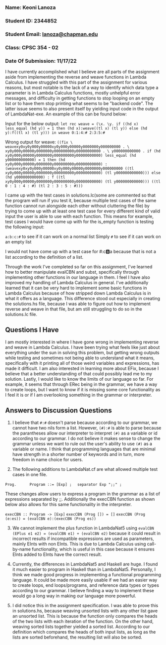 ### Name: Keoni Lanoza
### Student ID: 2344852
### Student Email: lanoza@chapman.edu
### Class: CPSC 354 - 02
### Date Of Submission: 11/17/22

I have currently accomplished what I believe are all parts of the assignment aside from implementing the reverse and weave functions in Lambda Calculus. I have struggled with this part of the assignment for various reasons, but most notable is the lack of a way to identify which data type a parameter is in Lambda Calculus functions, mostly unhelpful error messages, and difficulty in getting functions to stop looping on an empty list or to have them stop printing what seems to be "backend code". The latter issue seems to also present itself by yielding input code in the output of LambdaNat-exe. An example of this can be found below:

Input for the below output: 
`let rec weave = (\x. \y. if ((hd x) less_equal (hd y)) = 1 then (hd x):weave((tl x) (tl y)) else (hd y):f((tl x) (tl y))) in weave 0:1:4:# 2:3:5:#`

Wrong output for weave: `((fix \ weavexy0xy0y000y00000xy0y000y00000y0000000y000000000 . \ xy0y000y00000y0000000y000000000y00000000000 . \ y000000000000 . if (hd xy0y000y00000y0000000y000000000y00000000000) less_equal (hd y000000000000) = 1 then (hd xy0y000y00000y0000000y000000000y00000000000) : (weavexy0xy0y000y00000xy0y000y00000y0000000y000000000 ((tl xy0y000y00000y0000000y000000000y00000000000) (tl y000000000000))) else (hd y000000000000) : f ((tl xy0y000y00000y0000000y000000000y00000000000) (tl y000000000000))) ((tl 0 : 1 : 4 : #) (tl 2 : 3 : 5 : #)))`

I came up with the test cases in solutions.lc(some are commented so that the program will run if you test it, because multiple test cases of the same function cannot run alongside each other without cluttering the file) by trying to come up with at least one test case for every different kind of valid input the user is able to use with each function. This means for example, test cases I would have come up with for the is_empty function is testing the following input: 

`a:b:c:#` to see if it can work on a normal list
Simply `#` to see if it can work on an empty list

I would not have come up with a test case for #:c:b:a because that is not a list according to the definition of a list.

Through the work I've completed so far on this assignment, I've learned how to better manipulate evalCBN and subst, specifically through implementing other functions in our language in them. I feel I have also improved my handling of Lambda Calculus in general. I've additionally learned that it can be very hard to implement some basic functions in Lambda Calculus because of how stripped down Lambda Calculus is in what it offers as a language. This difference stood out especially in creating the solutions.hs file, because I was able to figure out how to implement reverse and weave in that file, but am still struggling to do so in the solutions.lc file.

## Questions I Have
I am mostly interested in where I have gone wrong in implementing reverse and weave in Lambda Calculus. I have been trying what feels like just about everything under the sun in solving this problem, but getting wrong outputs while testing and sometimes not being able to understand what it means, specifically with it printing all of those weird variables and expressions, has made it difficult. I am also interested in learning more about EFix, because I believe that a better understanding of that could possibly lead me to my solution. Lastly, I would like to know the limits of our language so far. For example, it seems that through ERec being in the grammar, we have a way to create loops, but I want to know if it is missing some core functionality as I feel it is or if I am overlooking something in the grammar or interpreter.

## Answers to Discussion Questions

1. I believe that `#:#` doesn't parse because according to our grammar, we cannot have two nils form a list. However, `(#):#` is able to parse because the parantheses allow our interpreter to interpret `(#)` as a variable or id according to our grammar. I do not believe it makes sense to change the grammar unless we want to rule out the user's ability to use `(#)` as a variable or name. I think that programming languages that are minimal have strength in a shorter number of keywords and in turn, more freedom in name choice for users.

2. The following additions to LambdaNat.cf are what allowed multiple test cases in one file.

`Prog.      Program ::= [Exp] ;  `
`separator Exp ";;" ;`

These changes allow users to express a program in the grammar as a list of expressions separated by ;;. Additionally the execCBN function as shown below also allows for this same functionality in the interpreter.

`execCBN :: Program -> [Exp]`
`execCBN (Prog []) = []`
`execCBN (Prog (e:es)) = (evalCBN e):(execCBN (Prog es))`

3. We cannot implement the plus function in LambdaNat5 using `evalCBN (EPlus e1 e2) = (evalCBN e1) + (evalCBN e2)` because it could result in incorrect results if incompatible expressions are used as parameters, mainly EInts with non EInts. This is due to Lambda Calculus using call-by-name functionality, which is useful in this case because it ensures EInts added to EInts have the correct result.

4. Currently, the differences in LambdaNat5 and Haskell are huge. I found it much easier to program in Haskell than in LambdaNat5. Personally, I think we made good progress in implementing a functional programming language. It could be made more easily usable if we had an easier way to create loops, end loops/programs, and reference data types or types according to our grammar. I believe finding a way to implement these would go a long way in making our language more powerful.

5. I did notice this in the assignment specification. I was able to prove this in solutions.hs, because weaving unsorted lists with any other list gave an unsorted list. This is because the function only compares the heads of the two lists with each iteration of the function. On the other hand, weaving sorted lists together yielded a sorted list. According to our definition which compares the heads of both input lists, as long as the lists are sorted beforehand, the resulting list will also be sorted.